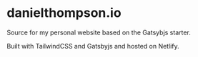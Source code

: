 # danielthompson.io
Source for my personal website based on the Gatsybjs starter.

Built with TailwindCSS and Gatsbyjs and hosted on Netlify.
